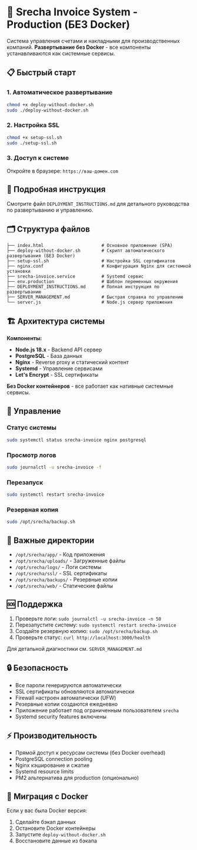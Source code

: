 # 🚀 Srecha Invoice System - Production (БЕЗ Docker)

Система управления счетами и накладными для производственных компаний.
**Развертывание без Docker** - все компоненты устанавливаются как системные сервисы.

## 📋 Быстрый старт

### 1. Автоматическое развертывание
```bash
chmod +x deploy-without-docker.sh
sudo ./deploy-without-docker.sh
```

### 2. Настройка SSL
```bash
chmod +x setup-ssl.sh
sudo ./setup-ssl.sh
```

### 3. Доступ к системе
Откройте в браузере: `https://ваш-домен.com`

## 📖 Подробная инструкция

Смотрите файл `DEPLOYMENT_INSTRUCTIONS.md` для детального руководства по развертыванию и управлению.

## 🗂️ Структура файлов

```
├── index.html                      # Основное приложение (SPA)
├── deploy-without-docker.sh        # Скрипт автоматического развертывания (БЕЗ Docker)
├── setup-ssl.sh                    # Настройка SSL сертификатов
├── nginx.conf                      # Конфигурация Nginx для системной установки
├── srecha-invoice.service          # Systemd сервис
├── env.production                  # Шаблон переменных окружения
├── DEPLOYMENT_INSTRUCTIONS.md      # Полная инструкция по развертыванию
├── SERVER_MANAGEMENT.md            # Быстрая справка по управлению
└── server.js                       # Node.js сервер приложения
```

## 🏗️ Архитектура системы

**Компоненты:**
- **Node.js 18.x** - Backend API сервер
- **PostgreSQL** - База данных
- **Nginx** - Reverse proxy и статический контент
- **Systemd** - Управление сервисами
- **Let's Encrypt** - SSL сертификаты

**Без Docker контейнеров** - все работает как нативные системные сервисы.

## 🔧 Управление

### Статус системы
```bash
sudo systemctl status srecha-invoice nginx postgresql
```

### Просмотр логов
```bash
sudo journalctl -u srecha-invoice -f
```

### Перезапуск
```bash
sudo systemctl restart srecha-invoice
```

### Резервная копия
```bash
sudo /opt/srecha/backup.sh
```

## 📁 Важные директории

- `/opt/srecha/app/` - Код приложения
- `/opt/srecha/uploads/` - Загруженные файлы
- `/opt/srecha/logs/` - Логи системы
- `/opt/srecha/ssl/` - SSL сертификаты
- `/opt/srecha/backups/` - Резервные копии
- `/opt/srecha/web/` - Статические файлы

## 🆘 Поддержка

1. Проверьте логи: `sudo journalctl -u srecha-invoice -n 50`
2. Перезапустите систему: `sudo systemctl restart srecha-invoice`
3. Создайте резервную копию: `sudo /opt/srecha/backup.sh`
4. Проверьте статус: `curl http://localhost:3000/health`

Для детальной диагностики см. `SERVER_MANAGEMENT.md`

## 🔒 Безопасность

- Все пароли генерируются автоматически
- SSL сертификаты обновляются автоматически
- Firewall настроен автоматически (UFW)
- Резервные копии создаются ежедневно
- Приложение работает под ограниченным пользователем `srecha`
- Systemd security features включены

## ⚡ Производительность

- Прямой доступ к ресурсам системы (без Docker overhead)
- PostgreSQL connection pooling
- Nginx кэширование и сжатие
- Systemd resource limits
- PM2 альтернатива для production (опционально)

## 🔄 Миграция с Docker

Если у вас была Docker версия:
1. Сделайте бэкап данных
2. Остановите Docker контейнеры
3. Запустите `deploy-without-docker.sh`
4. Восстановите данные из бэкапа
